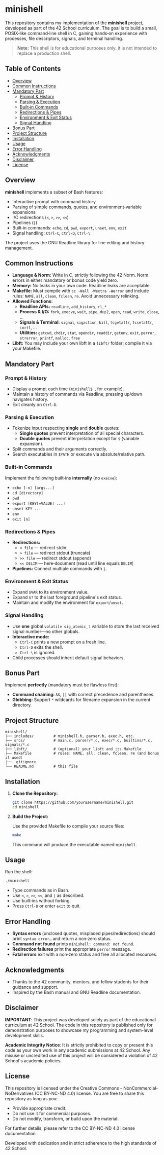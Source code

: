 # minishell

This repository contains my implementation of the **minishell** project, developed as part of the 42 School curriculum. The goal is to build a small, POSIX‑like command‑line shell in C, gaining hands‑on experience with processes, file descriptors, signals, and terminal handling.

> **Note:** This shell is for educational purposes only. It is not intended to replace a production shell.

## Table of Contents

- [Overview](#overview)
- [Common Instructions](#common-instructions)
- [Mandatory Part](#mandatory-part)
  - [Prompt & History](#prompt--history)
  - [Parsing & Execution](#parsing--execution)
  - [Built‑in Commands](#built‑in-commands)
  - [Redirections & Pipes](#redirections--pipes)
  - [Environment & Exit Status](#environment--exit-status)
  - [Signal Handling](#signal-handling)
- [Bonus Part](#bonus-part)
- [Project Structure](#project-structure)
- [Installation](#installation)
- [Usage](#usage)
- [Error Handling](#error-handling)
- [Acknowledgments](#acknowledgments)
- [Disclaimer](#disclaimer)
- [License](#license)

## Overview

**minishell** implements a subset of Bash features:

- Interactive prompt with command history  
- Parsing of simple commands, quotes, and environment‑variable expansions  
- I/O redirections (`<`, `>`, `>>`, `<<`)  
- Pipelines (`|`)  
- Built‑in commands: `echo`, `cd`, `pwd`, `export`, `unset`, `env`, `exit`  
- Signal handling: `Ctrl‑C`, `Ctrl‑D`, `Ctrl‑\`  

The project uses the GNU Readline library for line editing and history management.

## Common Instructions

- **Language & Norm:** Write in C, strictly following the 42 Norm. Norm errors in either mandatory or bonus code yield zero.  
- **Memory:** No leaks in your own code. Readline leaks are acceptable.  
- **Makefile:** Must compile with `cc -Wall -Wextra -Werror` and include rules: `NAME`, `all`, `clean`, `fclean`, `re`. Avoid unnecessary relinking.  
- **Allowed Functions:**  
  - **Readline APIs:** `readline`, `add_history`, `rl_*`  
  - **Process & I/O:** `fork`, `execve`, `wait`, `pipe`, `dup2`, `open`, `read`, `write`, `close`, …  
  - **Signals & Terminal:** `signal`, `sigaction`, `kill`, `tcgetattr`, `tcsetattr`, `ioctl`, …  
  - **Utilities:** `getcwd`, `chdir`, `stat`, `opendir`, `readdir`, `getenv`, `exit`, `perror`, `strerror`, `printf`, `malloc`, `free`  
- **Libft:** You may include your own libft in a `libft/` folder; compile it via your Makefile.

## Mandatory Part

### Prompt & History

- Display a prompt each time (`minishell$ `, for example).  
- Maintain a history of commands via Readline; pressing up/down navigates history.  
- Exit cleanly on `Ctrl‑D`.

### Parsing & Execution

- Tokenize input respecting **single** and **double** quotes:  
  - **Single quotes** prevent interpretation of all special characters.  
  - **Double quotes** prevent interpretation except for `$` (variable expansion).  
- Split commands and their arguments correctly.  
- Search executables in `$PATH` or execute via absolute/relative path.

### Built‑in Commands

Implement the following built‑ins **internally** (no `execve`):

- `echo [-n] [args...]`  
- `cd [directory]`  
- `pwd`  
- `export [KEY[=VALUE] ...]`  
- `unset KEY ...`  
- `env`  
- `exit [n]`

### Redirections & Pipes

- **Redirections:**  
  - `< file` — redirect stdin  
  - `> file` — redirect stdout (truncate)  
  - `>> file` — redirect stdout (append)  
  - `<< DELIM` — here‑document (read until line equals `DELIM`)  
- **Pipelines:** Connect multiple commands with `|`.

### Environment & Exit Status

- Expand `$VAR` to its environment value.  
- Expand `$?` to the last foreground pipeline's exit status.  
- Maintain and modify the environment for `export`/`unset`.

### Signal Handling

- Use **one** global `volatile sig_atomic_t` variable to store the last received signal number—no other globals.  
- **Interactive mode:**  
  - `Ctrl‑C` prints a new prompt on a fresh line.  
  - `Ctrl‑D` exits the shell.  
  - `Ctrl‑\` is ignored.  
- Child processes should inherit default signal behaviors.

## Bonus Part

Implement **perfectly** (mandatory must be flawless first):

- **Command chaining:** `&&`, `||` with correct precedence and parentheses.  
- **Globbing:** Support `*` wildcards for filename expansion in the current directory.

## Project Structure

```
minishell/
├── includes/         # minishell.h, parser.h, exec.h, etc.
├── srcs/             # main.c, parser/*.c, exec/*.c, builtins/*.c, signals/*.c
├── libft/            # (optional) your libft and its Makefile
├── Makefile          # rules: NAME, all, clean, fclean, re (and bonus if used)
├── .gitignore
└── README.md         # this file
```

## Installation

1. **Clone the Repository:**

   ```sh
   git clone https://github.com/yourusername/minishell.git
   cd minishell
   ```

2. **Build the Project:**

   Use the provided Makefile to compile your source files:

   ```sh
   make
   ```

   This command will produce the executable named `minishell`.

## Usage

Run the shell:

```sh
./minishell
```

- Type commands as in Bash.
- Use `<`, `>`, `>>`, `<<`, and `|` as described.
- Use built‑ins without forking.
- Press `Ctrl‑D` or enter `exit` to quit.

## Error Handling

- **Syntax errors** (unclosed quotes, misplaced pipes/redirections) should print `syntax error…` and return a non‑zero status.
- **Command not found** prints `minishell: command: not found`.
- **Redirection failures** print the appropriate `perror` message.
- **Fatal errors** exit with a non‑zero status and free all allocated resources.

## Acknowledgments

- Thanks to the 42 community, mentors, and fellow students for their guidance and support.
- Inspired by the Bash manual and GNU Readline documentation.

## Disclaimer

**IMPORTANT**:
This project was developed solely as part of the educational curriculum at 42 School. The code in this repository is published only for demonstration purposes to showcase my programming and system-level development skills.

**Academic Integrity Notice**:
It is strictly prohibited to copy or present this code as your own work in any academic submissions at 42 School. Any misuse or uncredited use of this project will be considered a violation of 42 School's academic policies.

## License

This repository is licensed under the Creative Commons - NonCommercial-NoDerivatives (CC BY-NC-ND 4.0) license. You are free to share this repository as long as you:

- Provide appropriate credit.
- Do not use it for commercial purposes.
- Do not modify, transform, or build upon the material.

For further details, please refer to the CC BY-NC-ND 4.0 license documentation.

Developed with dedication and in strict adherence to the high standards of 42 School.